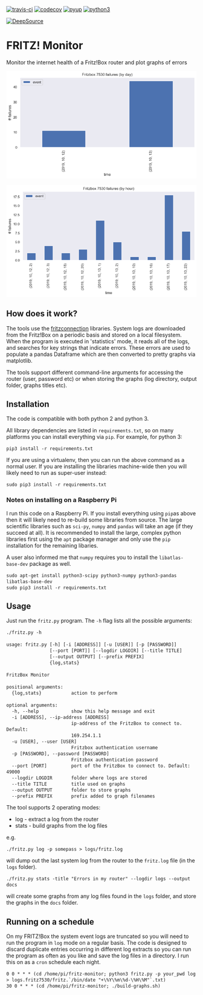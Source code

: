[![travis-ci](https://travis-ci.org/paulknewton/fritzbox_monitor.svg?branch=master)](https://travis-ci.org/paulknewton/fritzbox_monitor)
[![codecov](https://codecov.io/gh/paulknewton/fritzbox_monitor/branch/master/graph/badge.svg)](https://codecov.io/gh/paulknewton/fritzbox_monitor)
[![pyup](https://pyup.io/repos/github/paulknewton/fritzbox_monitor/shield.svg?t=1571051366905)](https://pyup.io/account/repos/github/paulknewton/fritzbox_monitor)
[![python3](https://pyup.io/repos/github/paulknewton/fritzbox_monitor/python-3-shield.svg)](https://pyup.io/account/repos/github/paulknewton/fritzbox_monitor)

[![DeepSource](https://static.deepsource.io/deepsource-badge-light.svg)](https://deepsource.io/gh/paulknewton/fritzbox_monitor/?ref=repository-badge)

# FRITZ! Monitor
Monitor the internet health of a Fritz!Box router and plot graphs of errors

![Daily](docs/fritz7530_daily.png)

![Hourly](docs/fritz7530_hourly.png)

## How does it work?

The tools use the [fritzconnection](https://github.com/kbr/fritzconnection) libraries.
System logs are downloaded from the Fritz!Box on a periodic basis and stored on a local filesystem.
When the program is executed in 'statistics' mode, it reads all of the logs, and searches for key strings that indicate errors. These errors are used to populate a pandas Dataframe which are then converted to pretty graphs via matplotlib.

The tools support different command-line arguments for accessing the router (user, password etc) or when storing the graphs (log directory, output folder, graphs titles etc).

## Installation

The code is compatible with both python 2 and python 3.

All library dependencies are listed in `requirements.txt`, so on many platforms you can install everything via `pip`. For example, for python 3:
```
pip3 install -r requirements.txt
```

If you are using a virtualenv, then you can run the above command as a normal user.
If you are installing the libraries machine-wide then you will likely need to run as super-user instead:

```
sudo pip3 install -r requirements.txt
```

### Notes on installing on a Raspberry Pi
I run this code on a Raspberry Pi.
If you install everything using ```pip```as above then it will likely need to re-build some libraries from source.
The large scientific libraries such as ```sci-py```, ```numpy``` and ```pandas``` will take an age (if they succeed at all).
It is recommended to install the large, complex python libraries first using the ```apt``` package manager and only use the ```pip``` installation for the remaining libaries.

A user also ìnformed me that ```numpy``` requires you to install the ```libatlas-base-dev``` package as well.

```
sudo apt-get install python3-scipy python3-numpy python3-pandas libatlas-base-dev
sudo pip3 install -r requirements.txt
```

## Usage

Just run the `fritz.py` program. The `-h` flag lists all the possible arguments:

```
./fritz.py -h

usage: fritz.py [-h] [-i [ADDRESS]] [-u [USER]] [-p [PASSWORD]]
                [--port [PORT]] [--logdir LOGDIR] [--title TITLE]
                [--output OUTPUT] [--prefix PREFIX]
                {log,stats}

FritzBox Monitor

positional arguments:
  {log,stats}           action to perform

optional arguments:
  -h, --help            show this help message and exit
  -i [ADDRESS], --ip-address [ADDRESS]
                        ip-address of the FritzBox to connect to. Default:
                        169.254.1.1
  -u [USER], --user [USER]
                        Fritzbox authentication username
  -p [PASSWORD], --password [PASSWORD]
                        Fritzbox authentication password
  --port [PORT]         port of the FritzBox to connect to. Default: 49000
  --logdir LOGDIR       folder where logs are stored
  --title TITLE         title used on graphs
  --output OUTPUT       folder to store graphs
  --prefix PREFIX       prefix added to graph filenames
```

The tool supports 2 operating modes:
* log - extract a log from the router
* stats - build graphs from the log files

e.g.
```
./fritz.py log -p somepass > logs/fritz.log
```

will dump out the last system log from the router to the `fritz.log` file (in the `logs` folder).

```
./fritz.py stats -title "Errors in my router" --logdir logs --output docs
```

will create some graphs from any log files found in the `logs` folder, and store the graphs in the `docs` folder.

## Running on a schedule

On my FRITZ!Box the system event logs are truncated so you will need to run the program in ````log```` mode on a regular basis.
The code is designed to discard duplicate entries occurring in different log extracts so you can run the program as often as you like and save the log files in a directory.
I run this on as a ```cron``` schedule each night.

```
0 0 * * * (cd /home/pi/fritz-monitor; python3 fritz.py -p your_pwd log > logs.fritz7530/fritz.`/bin/date "+\%Y\%m\%d-\%H\%M"`.txt)
30 0 * * * (cd /home/pi/fritz-monitor; ./build-graphs.sh)
```

